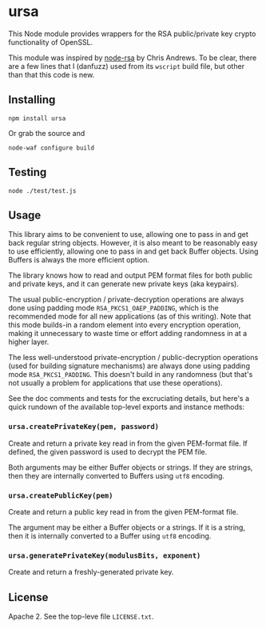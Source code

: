 ursa
====

This Node module provides wrappers for the RSA public/private key
crypto functionality of OpenSSL.

This module was inspired by
[node-rsa](https://github.com/chrisa/node-rsa) by Chris Andrews.  To
be clear, there are a few lines that I (danfuzz) used from its
`wscript` build file, but other than that this code is new.

Installing
----------

```shell
npm install ursa
```

Or grab the source and

```shell
node-waf configure build
```

Testing
-------

```shell
node ./test/test.js
```

Usage
-----

This library aims to be convenient to use, allowing one to pass in and
get back regular string objects. However, it is also meant to be reasonably
easy to use efficiently, allowing one to pass in and get back Buffer
objects. Using Buffers is always the more efficient option.

The library knows how to read and output PEM format files for both
public and private keys, and it can generate new private keys (aka
keypairs).

The usual public-encryption / private-decryption operations are always
done using padding mode `RSA_PKCS1_OAEP_PADDING`, which is the recommended
mode for all new applications (as of this writing). Note that this mode
builds-in a random element into every encryption operation, making it
unnecessary to waste time or effort adding randomness in at a higher layer.

The less well-understood private-encryption / public-decryption operations
(used for building signature mechanisms) are always done using padding
mode `RSA_PKCS1_PADDING`. This doesn't build in any randomness (but that's
not usually a problem for applications that use these operations).

See the doc comments and tests for the excruciating details, but here's
a quick rundown of the available top-level exports and instance methods:

### `ursa.createPrivateKey(pem, password)`

Create and return a private key read in from the given PEM-format file.
If defined, the given password is used to decrypt the PEM file.

Both arguments may be either Buffer objects or strings. If they are
strings, then they are internally converted to Buffers using `utf8`
encoding.

### `ursa.createPublicKey(pem)`

Create and return a public key read in from the given PEM-format file.

The argument may be either a Buffer objects or a strings. If it is
a string, then it is internally converted to a Buffer using `utf8`
encoding.

### `ursa.generatePrivateKey(modulusBits, exponent)`

Create and return a freshly-generated private key.


License
-------

Apache 2. See the top-leve file `LICENSE.txt`.
